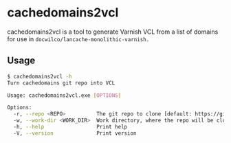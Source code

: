 # cachedomains2vcl

cachedomains2vcl is a tool to generate Varnish VCL from a list of domains for
use in `docwilco/lancache-monolithic-varnish.`

## Usage

```bash
$ cachedomains2vcl -h
Turn cachedomains git repo into VCL

Usage: cachedomains2vcl.exe [OPTIONS]

Options:
  -r, --repo <REPO>          The git repo to clone [default: https://github.com/uklans/cache-domains.git]
  -w, --work-dir <WORK_DIR>  Work directory, where the repo will be cloned to and cachedomains.vcl will be written to [default: cachedomains]
  -h, --help                 Print help
  -V, --version              Print version
```